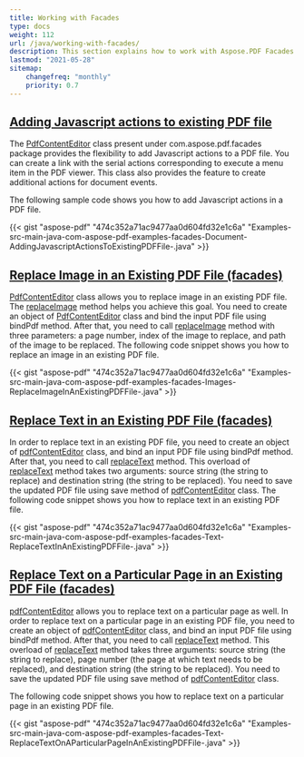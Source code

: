 ```yaml
---
title: Working with Facades
type: docs
weight: 112
url: /java/working-with-facades/
description: This section explains how to work with Aspose.PDF Facades - a toolset for popular operations with PDF.
lastmod: "2021-05-28"
sitemap:
    changefreq: "monthly"
    priority: 0.7
---
```



## <ins>**Adding Javascript actions to existing PDF file**
The [PdfContentEditor](https://apireference.aspose.com/java/pdf/com.aspose.pdf.facades/PdfContentEditor) class present under com.aspose.pdf.facades package provides the flexibility to add Javascript actions to a PDF file. You can create a link with the serial actions corresponding to execute a menu item in the PDF viewer. This class also provides the feature to create additional actions for document events.

The following sample code shows you how to add Javascript actions in a PDF file.



{{< gist "aspose-pdf" "474c352a71ac9477aa0d604fd32e1c6a" "Examples-src-main-java-com-aspose-pdf-examples-facades-Document-AddingJavascriptActionsToExistingPDFFile-.java" >}}




## <ins>**Replace Image in an Existing PDF File (facades)**
[PdfContentEditor](https://apireference.aspose.com/java/pdf/com.aspose.pdf.facades/PdfContentEditor#replaceText-java.lang.String-int-java.lang.String-) class allows you to replace image in an existing PDF file. The [replaceImage](https://apireference.aspose.com/java/pdf/com.aspose.pdf.facades/PdfContentEditor#replaceImage-int-int-java.lang.String-) method helps you achieve this goal. You need to create an object of [PdfContentEditor](http://www.aspose.com/api/java/pdf/com.aspose.pdf.facades/classes/PdfContentEditor) class and bind the input PDF file using bindPdf method. After that, you need to call [replaceImage](https://apireference.aspose.com/java/pdf/com.aspose.pdf.facades/PdfContentEditor#replaceImage-int-int-java.lang.String-) method with three parameters: a page number, index of the image to replace, and path of the image to be replaced.
The following code snippet shows you how to replace an image in an existing PDF file.



{{< gist "aspose-pdf" "474c352a71ac9477aa0d604fd32e1c6a" "Examples-src-main-java-com-aspose-pdf-examples-facades-Images-ReplaceImageInAnExistingPDFFile-.java" >}}

## <ins>**Replace Text in an Existing PDF File (facades)**
In order to replace text in an existing PDF file, you need to create an object of [pdfContentEditor](https://apireference.aspose.com/java/pdf/com.aspose.pdf.facades/PdfContentEditor) class, and bind an input PDF file using bindPdf method. After that, you need to call [replaceText](https://apireference.aspose.com/java/pdf/com.aspose.pdf.facades/PdfContentEditor#replaceText-java.lang.String-int-java.lang.String-) method. This overload of [replaceText](https://apireference.aspose.com/java/pdf/com.aspose.pdf.facades/PdfContentEditor#replaceText-java.lang.String-int-java.lang.String-) method takes two arguments: source string (the string to replace) and destination string (the string to be replaced). You need to save the updated PDF file using save method of [pdfContentEditor](https://apireference.aspose.com/java/pdf/com.aspose.pdf.facades/PdfContentEditor) class. The following code snippet shows you how to replace text in an existing PDF file.



{{< gist "aspose-pdf" "474c352a71ac9477aa0d604fd32e1c6a" "Examples-src-main-java-com-aspose-pdf-examples-facades-Text-ReplaceTextInAnExistingPDFFile-.java" >}}
## <ins>**Replace Text on a Particular Page in an Existing PDF File (facades)**
[pdfContentEditor](https://apireference.aspose.com/java/pdf/com.aspose.pdf.facades/PdfContentEditor) allows you to replace text on a particular page as well. In order to replace text on a particular page in an existing PDF file, you need to create an object of [pdfContentEditor](https://apireference.aspose.com/java/pdf/com.aspose.pdf.facades/PdfContentEditor) class, and bind an input PDF file using bindPdf method. After that, you need to call [replaceText](https://apireference.aspose.com/java/pdf/com.aspose.pdf.facades/PdfContentEditor#replaceText-java.lang.String-int-java.lang.String-) method. This overload of [replaceText](https://apireference.aspose.com/java/pdf/com.aspose.pdf.facades/PdfContentEditor#replaceText-java.lang.String-int-java.lang.String-) method takes three arguments: source string (the string to replace), page number (the page at which text needs to be replaced), and destination string (the string to be replaced). You need to save the updated PDF file using save method of [pdfContentEditor](https://apireference.aspose.com/java/pdf/com.aspose.pdf.facades/PdfContentEditor) class.

The following code snippet shows you how to replace text on a particular page in an existing PDF file.



{{< gist "aspose-pdf" "474c352a71ac9477aa0d604fd32e1c6a" "Examples-src-main-java-com-aspose-pdf-examples-facades-Text-ReplaceTextOnAParticularPageInAnExistingPDFFile-.java" >}}